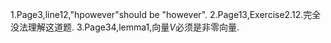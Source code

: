 1.Page3,line12,"hpowever"should be "however".
2.Page13,Exercise2.12.完全没法理解这道题.
3.Page34,lemma1,向量$V$必须是非零向量.
